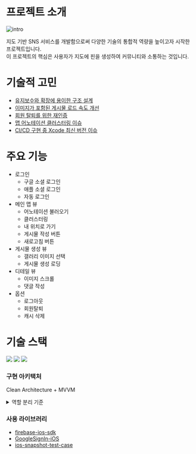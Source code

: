 # 프로젝트 소개
![intro](https://github.com/MojitoBar/pins/assets/16567811/e088d4de-4b83-47f2-b7f4-271edeaf4be5)

지도 기반 SNS 서비스를 개발함으로써 다양한 기술의 통합적 역량을 높이고자 시작한 프로젝트입니다. <br>
이 프로젝트의 핵심은 사용자가 지도에 핀을 생성하여 커뮤니티와 소통하는 것입니다.

# 기술적 고민
- [유지보수와 확장에 용이한 구조 설계](https://github.com/f-lab-edu/pins/wiki/%EC%9C%A0%EC%A7%80%EB%B3%B4%EC%88%98%EC%99%80-%ED%99%95%EC%9E%A5%EC%97%90-%EC%9A%A9%EC%9D%B4%ED%95%9C-%EA%B5%AC%EC%A1%B0-%EC%84%A4%EA%B3%84)
- [이미지가 포함된 게시물 로드 속도 개선](https://github.com/f-lab-edu/pins/wiki/%EC%9D%B4%EB%AF%B8%EC%A7%80%EA%B0%80-%ED%8F%AC%ED%95%A8%EB%90%9C-%EA%B2%8C%EC%8B%9C%EB%AC%BC-%EB%A1%9C%EB%93%9C-%EC%86%8D%EB%8F%84-%EA%B0%9C%EC%84%A0)
- [회원 탈퇴를 위한 재인증](https://github.com/f-lab-edu/pins/wiki/%EC%9D%B4%EB%AF%B8%EC%A7%80%EA%B0%80-%ED%8F%AC%ED%95%A8%EB%90%9C-%EA%B2%8C%EC%8B%9C%EB%AC%BC-%EB%A1%9C%EB%93%9C-%EC%86%8D%EB%8F%84-%EA%B0%9C%EC%84%A0)
- [맵 어노테이션 클러스터링 이슈](https://github.com/f-lab-edu/pins/wiki/%EB%A7%B5-%EC%96%B4%EB%85%B8%ED%85%8C%EC%9D%B4%EC%85%98-%ED%81%B4%EB%9F%AC%EC%8A%A4%ED%84%B0%EB%A7%81-%EC%9D%B4%EC%8A%88)
- [CI/CD 구현 중 Xcode 최신 버전 이슈](https://github.com/f-lab-edu/pins/wiki/CI-CD-%EA%B5%AC%ED%98%84-%EC%A4%91-Xcode-%EC%B5%9C%EC%8B%A0-%EB%B2%84%EC%A0%84-%EC%9D%B4%EC%8A%88)

# 주요 기능
- 로그인
  - 구글 소셜 로그인
  - 애플 소셜 로그인
  - 자동 로그인
- 메인 맵 뷰
  - 어노테이션 불러오기
  - 클러스터링
  - 내 위치로 가기
  - 게시물 작성 버튼
  - 새로고침 버튼
- 게시물 생성 뷰
  - 갤러리 이미지 선택
  - 게시물 생성 로딩
- 디테일 뷰
  - 이미지 스크롤
  - 댓글 작성
- 옵션
  - 로그아웃
  - 회원탈퇴
  - 캐시 삭제

# 기술 스택

<img src="https://img.shields.io/badge/Swift-5.9-5C5C5C?logo=Swift&color=5C5C5C&labelColor=ffffff"/> <img src="https://img.shields.io/badge/Xcode-15.1-FF4154?logo=xcode&logoColor=white"/> <img src="https://img.shields.io/badge/iOS-15.0-CCFBF2?logo=ios&logoColor=white"/> 

### 구현 아키택처
Clean Architecture + MVVM
<details>
<summary>역할 분리 기준</summary>
<div markdown="1">

**Presentation 레이어**
- View: 사용자 인터페이스와 관련된 로직만을 포함하며, 구성 요소의 정의와 상호작용을 담당합니다. View는 UI와 직접적인 상호작용을 하는 역할만을 수행해야 합니다.
- ViewController: View와 ViewModel 사이의 중개자 역할을 합니다. 사용자의 입력을 처리하고 ViewModel의 상태 변화를 감지하여 View를 업데이트합니다.
- ViewModel: ViewController의 상태값을 보유하고, UseCase에 요청을 전달하여 상태값을 활용합니다. ViewModel은 UI 로직과 비즈니스 로직의 분리를 돕습니다.

**Domain 레이어**
- Entity: 비즈니스 로직의 핵심적인 데이터 구조를 정의합니다.
- UseCase: 비즈니스 로직을 수행합니다. ViewModel로부터 받은 요청을 처리하고, UI에 필요한 데이터 형식으로 가공합니다. 예를 들어, 서버에서 받은 데이터를 사용자 인터페이스에 표시하기 적합한 형태로 변환하는 역할을 합니다.

**Data 레이어**
- Service: 외부 데이터 소스(예: API)와의 통신을 담당합니다. Repository로부터 받은 데이터를 Domain 레이어가 이해할 수 있는 형태로 가공합니다.
- Repository: 데이터의 영속성 관리를 담당합니다. 데이터베이스나 웹 서비스 등으로부터 데이터를 CRUD하는 역할을 합니다.

</div>
</details>

### 사용 라이브러리
- [firebase-ios-sdk](https://github.com/firebase/firebase-ios-sdk)
- [GoogleSignIn-iOS](https://github.com/google/GoogleSignIn-iOS)
- [ios-snapshot-test-case](https://github.com/uber/ios-snapshot-test-case)
